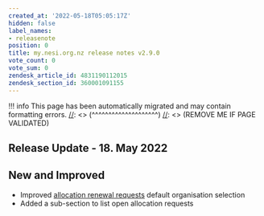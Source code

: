 ```yaml
---
created_at: '2022-05-18T05:05:17Z'
hidden: false
label_names:
- releasenote
position: 0
title: my.nesi.org.nz release notes v2.9.0
vote_count: 0
vote_sum: 0
zendesk_article_id: 4831190112015
zendesk_section_id: 360001091155
---
```



[//]: <> (REMOVE ME IF PAGE VALIDATED)
[//]: <> (vvvvvvvvvvvvvvvvvvvv)
!!! info
    This page has been automatically migrated and may contain formatting errors.
[//]: <> (^^^^^^^^^^^^^^^^^^^^)
[//]: <> (REMOVE ME IF PAGE VALIDATED)
<h2 id="ReleaseNotes-ReleaseUpdate-11.July2019">Release Update - 18. May 2022</h2>
<h2 id="ReleaseNotes-NewandImproved">New and Improved</h2>
<ul>
<li>Improved<span> </span><a href="https://support.nesi.org.nz/hc/en-gb/articles/4600222769295" target="_blank" rel="noopener"><span>allocation renewal requests</span></a><span> </span>default organisation selection</li>
<li>Added a sub-section to list open allocation requests</li>
</ul>